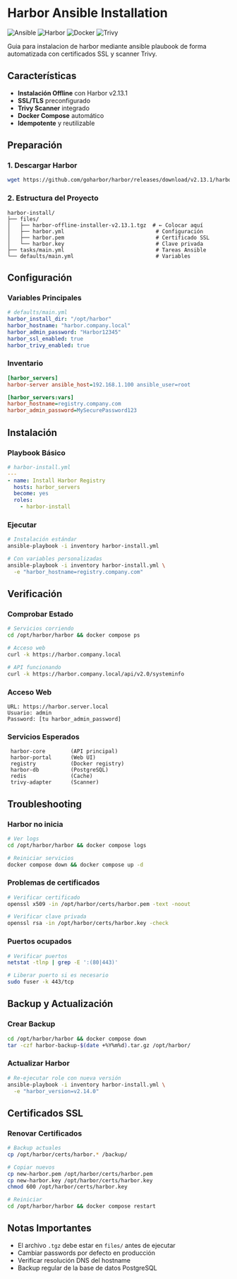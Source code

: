 # Harbor Ansible Installation 

![Ansible](https://img.shields.io/badge/Ansible-Role-EE0000?style=for-the-badge&logo=ansible&logoColor=white)
![Harbor](https://img.shields.io/badge/Harbor-v2.13.1-60B932?style=for-the-badge&logo=harbor&logoColor=white)
![Docker](https://img.shields.io/badge/Docker-Compose-2496ED?style=for-the-badge&logo=docker&logoColor=white)
![Trivy](https://img.shields.io/badge/Trivy-Scanner-1904DA?style=for-the-badge&logo=aqua&logoColor=white)

Guia para instalacion de harbor mediante ansible plaubook de forma automatizada con certificados SSL y scanner Trivy.

## Características

-  **Instalación Offline** con Harbor v2.13.1
-  **SSL/TLS** preconfigurado
-  **Trivy Scanner** integrado
-  **Docker Compose** automático
-  **Idempotente** y reutilizable

## Preparación

### 1. Descargar Harbor

```bash
wget https://github.com/goharbor/harbor/releases/download/v2.13.1/harbor-offline-installer-v2.13.1.tgz
```

### 2. Estructura del Proyecto

```
harbor-install/
├── files/
│   ├── harbor-offline-installer-v2.13.1.tgz  # ← Colocar aquí
│   ├── harbor.yml                             # Configuración
│   ├── harbor.pem                             # Certificado SSL
│   └── harbor.key                             # Clave privada
├── tasks/main.yml                             # Tareas Ansible
└── defaults/main.yml                          # Variables
```

## Configuración

### Variables Principales

```yaml
# defaults/main.yml
harbor_install_dir: "/opt/harbor"
harbor_hostname: "harbor.company.local"
harbor_admin_password: "Harbor12345"
harbor_ssl_enabled: true
harbor_trivy_enabled: true
```

### Inventario

```ini
[harbor_servers]
harbor-server ansible_host=192.168.1.100 ansible_user=root

[harbor_servers:vars]
harbor_hostname=registry.company.com
harbor_admin_password=MySecurePassword123
```

## Instalación

### Playbook Básico

```yaml
# harbor-install.yml
---
- name: Install Harbor Registry
  hosts: harbor_servers
  become: yes
  roles:
    - harbor-install
```

### Ejecutar

```bash
# Instalación estándar
ansible-playbook -i inventory harbor-install.yml

# Con variables personalizadas
ansible-playbook -i inventory harbor-install.yml \
  -e "harbor_hostname=registry.company.com"
```

## Verificación

### Comprobar Estado

```bash
# Servicios corriendo
cd /opt/harbor/harbor && docker compose ps

# Acceso web
curl -k https://harbor.company.local

# API funcionando
curl -k https://harbor.company.local/api/v2.0/systeminfo
```

### Acceso Web

```
URL: https://harbor.server.local
Usuario: admin
Password: [tu harbor_admin_password]
```

### Servicios Esperados

```
 harbor-core        (API principal)
 harbor-portal      (Web UI)
 registry           (Docker registry)
 harbor-db          (PostgreSQL)
 redis              (Cache)
 trivy-adapter      (Scanner)
```

## Troubleshooting

### Harbor no inicia

```bash
# Ver logs
cd /opt/harbor/harbor && docker compose logs

# Reiniciar servicios
docker compose down && docker compose up -d
```

### Problemas de certificados

```bash
# Verificar certificado
openssl x509 -in /opt/harbor/certs/harbor.pem -text -noout

# Verificar clave privada
openssl rsa -in /opt/harbor/certs/harbor.key -check
```

### Puertos ocupados

```bash
# Verificar puertos
netstat -tlnp | grep -E ':(80|443)'

# Liberar puerto si es necesario
sudo fuser -k 443/tcp
```

## Backup y Actualización

### Crear Backup

```bash
cd /opt/harbor/harbor && docker compose down
tar -czf harbor-backup-$(date +%Y%m%d).tar.gz /opt/harbor/
```

### Actualizar Harbor

```bash
# Re-ejecutar role con nueva versión
ansible-playbook -i inventory harbor-install.yml \
  -e "harbor_version=v2.14.0"
```

## Certificados SSL

### Renovar Certificados

```bash
# Backup actuales
cp /opt/harbor/certs/harbor.* /backup/

# Copiar nuevos
cp new-harbor.pem /opt/harbor/certs/harbor.pem
cp new-harbor.key /opt/harbor/certs/harbor.key
chmod 600 /opt/harbor/certs/harbor.key

# Reiniciar
cd /opt/harbor/harbor && docker compose restart
```

## Notas Importantes

- El archivo `.tgz` debe estar en `files/` antes de ejecutar
- Cambiar passwords por defecto en producción
- Verificar resolución DNS del hostname
- Backup regular de la base de datos PostgreSQL
